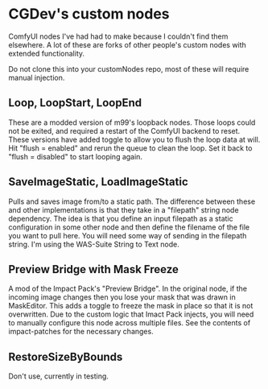 # CGDev's custom nodes
ComfyUI nodes I've had had to make because I couldn't find them elsewhere. A lot of these are forks of other people's custom nodes with extended functionality.

Do not clone this into your customNodes repo, most of these will require manual injection.

## Loop, LoopStart, LoopEnd

These are a modded version of m99's loopback nodes. Those loops could not be exited, and required a restart of the ComfyUI backend to reset. These versions have added toggle to allow you to flush the loop data at will. Hit "flush = enabled" and rerun the queue to clean the loop. Set it back to "flush = disabled" to start looping again.

## SaveImageStatic, LoadImageStatic

Pulls and saves image from/to a static path. The difference between these and other implementations is that they take in a "filepath" string node dependency. The idea is that you define an input filepath as a static configuration in some other node and then define the filename of the file you want to pull here. You will need some way of sending in the filepath string. I'm using the WAS-Suite String to Text node.

## Preview Bridge with Mask Freeze

A mod of the Impact Pack's "Preview Bridge". In the original node,  if the incoming image changes then you lose your mask that was drawn in MaskEditor. This adds a toggle to freeze the mask in place so that it is not overwritten. Due to the custom logic that Imact Pack injects,  you will need to manually configure this node across multiple files. See the contents of impact-patches for the necessary changes.

## RestoreSizeByBounds

Don't use, currently in testing.
